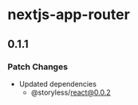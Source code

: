 # nextjs-app-router

## 0.1.1

### Patch Changes

- Updated dependencies
  - @storyless/react@0.0.2
